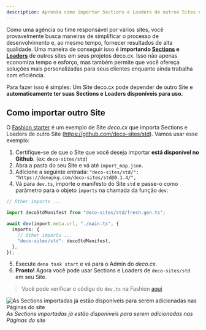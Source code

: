 ```yaml
---
description: Aprenda como importar Sections e Loaders de outros Sites na deco.cx
---
```


Como uma agência ou time responsável por vários sites, você provavelmente busca
maneiras de simplificar o processo de desenvolvimento e, ao mesmo tempo,
fornecer resultados de alta qualidade. Uma maneira de conseguir isso é
**importando [Sections](/docs/pt/concepts/section) e
[Loaders](/docs/pt/concepts/loader)** de outros sites em seus projetos deco.cx.
Isso não apenas economiza tempo e esforço, mas também permite que você ofereça
soluções mais personalizadas para seus clientes enquanto ainda trabalha com
eficiência.

Para fazer isso é simples: Um Site deco.cx pode depender de outro Site e
**automaticamente ter suas Sections e Loaders disponíveis para uso.**

## Como importar outro Site

O [Fashion starter](https://github.com/deco-sites/fashion) é um exemplo de Site
_deco.cx_ que importa Sections e Loaders de outro Site
(https://github.com/deco-sites/std). Vamos usar esse exemplo:

1. Certifique-se de que o Site que você deseja importar **está disponível no
   Github**. (ex: `deco-sites/std`)
2. Abra a pasta do seu Site e vá até `import_map.json`.
3. Adicione a seguinte entrada:
   `"deco-sites/std/": "https://denopkg.com/deco-sites/std@0.1.4/",`
4. Vá para `dev.ts`, importe o manifesto do Site `std` e passe-o como parâmetro
   para o objeto `imports` na chamada da função `dev`:

```ts
// Other imports ...

import decoStdManifest from "deco-sites/std/fresh.gen.ts";

await dev(import.meta.url, "./main.ts", {
  imports: {
    // Other imports ...
    "deco-sites/std": decoStdManifest,
  },
});
```

5. Execute `deno task start` e vá para o Admin do _deco.cx_.
6. **Pronto!** Agora você pode usar Sections e Loaders de `deco-sites/std` em
   seu Site.

> Você pode verificar o código do `dev.ts` na Fashion
> [aqui](https://github.com/deco-sites/fashion/blob/349f0a56c9e9a376c89d2ddf9c45d1513fb53112/dev.ts)

![As Sections importadas já estão disponíveis para serem adicionadas nas Páginas do site](https://user-images.githubusercontent.com/18706156/225990468-74ce1f95-60e3-4b12-81d5-f7ab5a95a702.png)
_As Sections importadas já estão disponíveis para serem adicionadas nas Páginas
do site_
